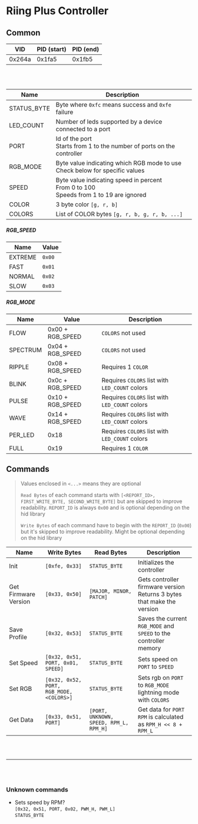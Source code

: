 # Riing Plus Controller

## Common

| VID    | PID (start) | PID (end) |
|--------|-------------|-----------|
| 0x264a | 0x1fa5      | 0x1fb5    |

<br>
<br>

|  Name       | Description                                                                                |
|-------------|--------------------------------------------------------------------------------------------|
| STATUS_BYTE | Byte where `0xfc` means success and `0xfe` failure                                         |
| LED_COUNT   | Number of leds supported by a device connected to a port                                   |
| PORT        | Id of the port<br>Starts from 1 to the number of ports on the controller                   |
| RGB_MODE    | Byte value indicating which RGB mode to use<br>Check below for specific values             |
| SPEED       | Byte value indicating speed in percent<br>From 0 to 100<br>Speeds from 1 to 19 are ignored |
| COLOR       | 3 byte color `[g, r, b]`                                                                   |
| COLORS      | List of COLOR bytes `[g, r, b, g, r, b, ...]`                                              |

##### RGB_SPEED

| Name    | Value  |
|---------|--------|
| EXTREME | `0x00` |
| FAST    | `0x01` |
| NORMAL  | `0x02` |
| SLOW    | `0x03` |

##### RGB_MODE

| Name     | Value            | Description
|----------|------------------|------------------------------------------------|
| FLOW     | 0x00 + RGB_SPEED | `COLORS` not used                              |
| SPECTRUM | 0x04 + RGB_SPEED | `COLORS` not used                              |
| RIPPLE   | 0x08 + RGB_SPEED | Requires 1 `COLOR`                             |
| BLINK    | 0x0c + RGB_SPEED | Requires `COLORS` list with `LED_COUNT` colors |
| PULSE    | 0x10 + RGB_SPEED | Requires `COLORS` list with `LED_COUNT` colors |
| WAVE     | 0x14 + RGB_SPEED | Requires `COLORS` list with `LED_COUNT` colors |
| PER_LED  | 0x18             | Requires `COLORS` list with `LED_COUNT` colors |
| FULL     | 0x19             | Requires 1 `COLOR`                             |

## Commands

> Values enclosed in `<...>` means they are optional
>
> `Read Bytes` of each command starts with `[<REPORT_ID>, FIRST_WRITE_BYTE, SECOND_WRITE_BYTE]` 
> but are skipped to improve readability. `REPORT_ID` is always `0x00` and is optional depending on the hid library
> 
> `Write Bytes` of each command have to begin with the `REPORT_ID` (`0x00`) but it's skipped to improve readability. Might be optional depending on the hid library

| Name                 | Write Bytes                              | Read Bytes                             | Description                                                               |
|----------------------|------------------------------------------|----------------------------------------|---------------------------------------------------------------------------|
| Init                 | `[0xfe, 0x33]`                           | `STATUS_BYTE`                          | Initializes the controller                                                |
| Get Firmware Version | `[0x33, 0x50]`                           | `[MAJOR, MINOR, PATCH]`                | Gets controller firmware version<br>Returns 3 bytes that make the version |
| Save Profile         | `[0x32, 0x53]`                           | `STATUS_BYTE`                          | Saves the current `RGB_MODE` and `SPEED` to the controller memory         |
| Set Speed            | `[0x32, 0x51, PORT, 0x01, SPEED]`        | `STATUS_BYTE`                          | Sets speed on `PORT` to `SPEED`                                           |
| Set RGB              | `[0x32, 0x52, PORT, RGB_MODE, <COLORS>]` | `STATUS_BYTE`                          | Sets rgb on `PORT` to `RGB_MODE`<br>lightning mode with `COLORS`          |
| Get Data             | `[0x33, 0x51, PORT]`                     | `[PORT, UNKNOWN, SPEED, RPM_L, RPM_H]` | Get data for `PORT`<br>`RPM` is calculated as `RPM_H << 8 + RPM_L`        |

<br>
<br>

---

<br>
<br>

### Unknown commands
* Sets speed by RPM?<br>`[0x32, 0x51, PORT, 0x02, PWM_H, PWM_L]`<br>`STATUS_BYTE`
